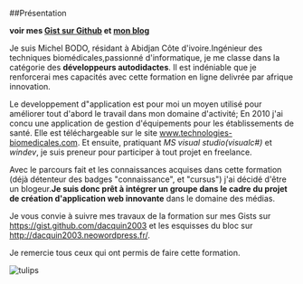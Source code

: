 ##Présentation  

**voir mes [Gist sur Github](https://gist.github.com/dacquin2003) et [mon blog](http://dacquin2003.neowordpress.fr/)**

Je suis Michel BODO, résidant à Abidjan Côte d'ivoire.Ingénieur des techniques biomédicales,passionné  d'informatique, je me classe dans la catégorie des **développeurs autodidactes**. Il est indéniable que je renforcerai mes capacités avec cette formation en ligne delivrée par afrique innovation.

Le developpement d"application est pour moi un moyen utilisé pour améliorer tout d'abord le travail dans mon domaine d'activité; En 2010 j'ai concu une application de gestion d'équipements pour les établissements de santé. Elle est téléchargeable sur le site www.technologies-biomedicales.com. Et ensuite, pratiquant _MS visual studio(visualc#)_ et _windev_, je suis preneur pour participer à tout projet en freelance.

Avec le parcours fait et les connaissances acquises dans cette formation (déjà détenteur des badges "connaissance", et "cursus") j'ai décidé d'être un blogeur.**Je suis donc prêt à intégrer un groupe dans le cadre du projet de création d'application web innovante** dans le domaine des médias.

Je vous convie à suivre mes travaux de la formation sur mes Gists sur https://gist.github.com/dacquin2003  et les esquisses du bloc sur http://dacquin2003.neowordpress.fr/.

Je remercie tous ceux qui ont permis de faire cette formation.



![tulips](https://cloud.githubusercontent.com/assets/13611925/9726873/0dcdde1c-55e8-11e5-962c-098b96b035c0.jpg)
